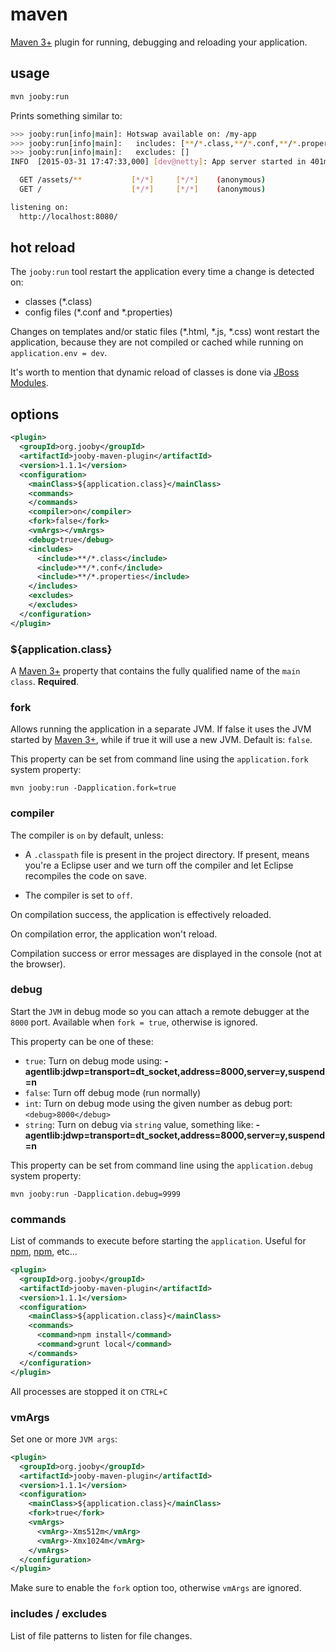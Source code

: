 # maven

[Maven 3+](http://maven.apache.org/) plugin for running, debugging and reloading your application.

## usage

```bash
mvn jooby:run
```

Prints something similar to:

```bash
>>> jooby:run[info|main]: Hotswap available on: /my-app
>>> jooby:run[info|main]:   includes: [**/*.class,**/*.conf,**/*.properties,*.js, src/*.js]
>>> jooby:run[info|main]:   excludes: []
INFO  [2015-03-31 17:47:33,000] [dev@netty]: App server started in 401ms

  GET /assets/**           [*/*]     [*/*]    (anonymous)
  GET /                    [*/*]     [*/*]    (anonymous)

listening on:
  http://localhost:8080/
```

## hot reload

The ```jooby:run``` tool restart the application every time a change is detected on:

- classes (*.class)
- config files (*.conf and *.properties)

Changes on templates and/or static files (*.html, *.js, *.css) wont restart the application, because they are not compiled or cached while running on ```application.env = dev```.

It's worth to mention that dynamic reload of classes is done via [JBoss Modules](https://github.com/jboss-modules/jboss-modules).

## options

```xml
<plugin>
  <groupId>org.jooby</groupId>
  <artifactId>jooby-maven-plugin</artifactId>
  <version>1.1.1</version>
  <configuration>
    <mainClass>${application.class}</mainClass>
    <commands>
    </commands>
    <compiler>on</compiler>
    <fork>false</fork>
    <vmArgs></vmArgs>
    <debug>true</debug>
    <includes>
      <include>**/*.class</include>
      <include>**/*.conf</include>
      <include>**/*.properties</include>
    </includes>
    <excludes>
    </excludes>
  </configuration>
</plugin>
```

### ${application.class}

A [Maven 3+](http://maven.apache.org/) property that contains the fully qualified name of the ```main class```. **Required**.

### fork

Allows running the application in a separate JVM. If false it uses the JVM started by [Maven 3+](http://maven.apache.org/), while if true it will use a new JVM. Default is: ```false```.

This property can be set from command line using the ```application.fork``` system property:

```
mvn jooby:run -Dapplication.fork=true
```

### compiler

The compiler is ```on``` by default, unless:

* A ```.classpath``` file is present in the project directory. If present, means you're a Eclipse user and we turn off the compiler and let Eclipse recompiles the code on save.

* The compiler is set to ```off```.

On compilation success, the application is effectively reloaded.

On compilation error, the application won't reload.

Compilation success or error messages are displayed in the console (not at the browser).

### debug

Start the `JVM` in debug mode so you can attach a remote debugger at the ```8000``` port. Available when `fork = true`, otherwise is ignored. 

This property can be one of these:

* ```true```: Turn on debug mode using: **-agentlib:jdwp=transport=dt_socket,address=8000,server=y,suspend=n**
* ```false```: Turn off debug mode (run normally)
* ```int```: Turn on debug mode using the given number as debug port: ```<debug>8000</debug>```
* ```string```: Turn on debug via ```string``` value, something like: **-agentlib:jdwp=transport=dt_socket,address=8000,server=y,suspend=n**

This property can be set from command line using the ```application.debug``` system property:

```
mvn jooby:run -Dapplication.debug=9999
```

### commands

List of commands to execute before starting the ```application```. Useful for [npm](https://www.npmjs.com), [npm](http://gruntjs.com), etc...

```xml
<plugin>
  <groupId>org.jooby</groupId>
  <artifactId>jooby-maven-plugin</artifactId>
  <version>1.1.1</version>
  <configuration>
    <mainClass>${application.class}</mainClass>
    <commands>
      <command>npm install</command>
      <command>grunt local</command>
    </commands>
  </configuration>
</plugin>
```

All processes are stopped it on ```CTRL+C```

### vmArgs

Set one or more ```JVM args```:

```xml
<plugin>
  <groupId>org.jooby</groupId>
  <artifactId>jooby-maven-plugin</artifactId>
  <version>1.1.1</version>
  <configuration>
    <mainClass>${application.class}</mainClass>
    <fork>true</fork>
    <vmArgs>
      <vmArg>-Xms512m</vmArg>
      <vmArg>-Xmx1024m</vmArg>
    </vmArgs>
  </configuration>
</plugin>
```

Make sure to enable the ```fork``` option too, otherwise ```vmArgs``` are ignored.

### includes / excludes

List of file patterns to listen for file changes.

